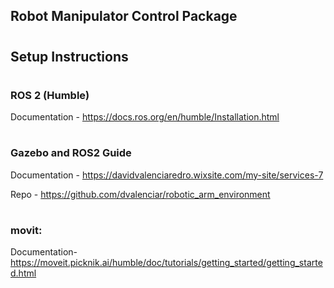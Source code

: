 
## Robot Manipulator Control Package 
#


## Setup Instructions
#

### ROS 2 (Humble) 
Documentation - https://docs.ros.org/en/humble/Installation.html
#



### Gazebo and ROS2 Guide 
Documentation - https://davidvalenciaredro.wixsite.com/my-site/services-7

Repo - https://github.com/dvalenciar/robotic_arm_environment
#



### movit: 
Documentation- https://moveit.picknik.ai/humble/doc/tutorials/getting_started/getting_started.html 
#